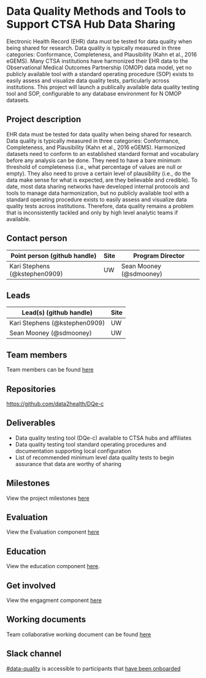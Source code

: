 # Data Quality Methods and Tools to Support CTSA Hub Data Sharing
Electronic Health Record (EHR) data must be tested for data quality when being shared for research. Data quality is typically measured in three categories: Conformance, Completeness, and Plausibility (Kahn et al., 2016 eGEMS). Many CTSA institutions have harmonized their EHR data to the Observational Medical Outcomes Partnership (OMOP) data model, yet no publicly available tool with a standard operating procedure (SOP) exists to easily assess and visualize data quality tests, particularly across institutions. This project will launch a publically available data quality testing tool and SOP, configurable to any database environment for N OMOP datasets. 

## Project description
EHR data must be tested for data quality when being shared for research. Data quality is typically measured in three categories: Conformance, Completeness, and Plausibility (Kahn et al., 2016 eGEMS). Harmonized datasets need to conform to an established standard format and vocabulary before any analysis can be done. They need to have a bare minimum threshold of completeness (i.e., what percentage of values are null or empty). They also need to prove a certain level of plausibility (i.e., do the data make sense for what is expected, are they believable and credible). To date, most data sharing networks have developed internal protocols and tools to manage data harmonization, but no publicly available tool with a standard operating procedure exists to easily assess and visualize data quality tests across institutions. Therefore, data quality remains a problem that is inconsistently tackled and only by high level analytic teams if available.


## Contact person

Point person (github handle) | Site | Program Director
----------|--------------|---------------
Kari Stephens (@kstephen0909) | UW | Sean Mooney (@sdmooney)


## Leads 

Lead(s) (github handle) | Site
----------|--------------|
Kari Stephens (@kstephen0909) | UW
Sean Mooney (@sdmooney) | UW


## Team members 

Team members can be found [here](https://github.com/data2health/data-quality/blob/master/Team.md)

## Repositories
https://github.com/data2health/DQe-c

## Deliverables
- Data quality testing tool (DQe-c) available to CTSA hubs and affiliates
- Data quality testing tool standard operating procedures and documentation supporting local configuration
- List of recommended minimum level data quality tests to begin assurance that data are worthy of sharing


## Milestones 

View the project milestones [here](https://github.com/data2health/data-quality/milestones)

## Evaluation

View the Evaluation component [here](https://github.com/data2health/data-quality/blob/master/evaluation.md)

## Education
View the education component [here](https://github.com/data2health/data-quality/blob/master/education.md).

## Get involved
View the engagment component [here](https://github.com/data2health/data-quality/blob/master/engagement.md)

## Working documents
Team collaborative working document can be found [here](https://docs.google.com/document/d/1vsJbBnBFe_RPMTt9otbn4mqgf4pUgWjqswXRnTKkyds/edit) 

## Slack channel
[#data-quality](https://cd2h.slack.com/messages/CG92VLQFP) is accessible to participants that [have been onboarded](bit.ly/cd2h-onboarding-form)


